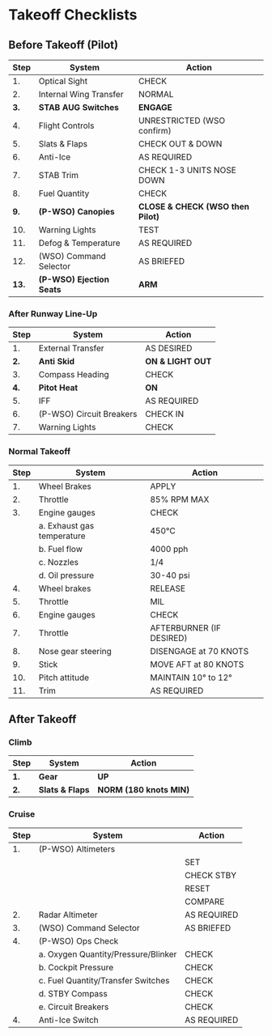 # Takeoff Checklists

## Before Takeoff (Pilot)

| Step    | System                 | Action                    |
|---------|------------------------|---------------------------|
| 1.      | Optical Sight          | CHECK                     |
| 2.      | Internal Wing Transfer | NORMAL                    |
| **3.**  | **STAB AUG Switches**  | **ENGAGE**                |
| 4.      | Flight Controls        | UNRESTRICTED (WSO confirm)|
| 5.      | Slats & Flaps          | CHECK OUT & DOWN          |
| 6.      | Anti-Ice               | AS REQUIRED               |
| 7.      | STAB Trim              | CHECK 1-3 UNITS NOSE DOWN |
| 8.      | Fuel Quantity          | CHECK                     |
| **9.**  | **(P-WSO) Canopies**   | **CLOSE & CHECK (WSO then Pilot)** |
| 10.      | Warning Lights         | TEST                     |
| 11.     | Defog & Temperature    | AS REQUIRED               |
| 12.     | (WSO) Command Selector | AS BRIEFED                |
| **13.** | **(P-WSO) Ejection Seats**| **ARM**                |

### After Runway Line-Up

| Step   | System            | Action             |
|--------|-------------------|--------------------|
| 1.     | External Transfer | AS DESIRED         |
| **2.** | **Anti Skid**     | **ON & LIGHT OUT** |
| 3.     | Compass Heading   | CHECK              |
| **4.** | **Pitot Heat**    | **ON**             |
| 5.     | IFF               | AS REQUIRED        |
| 6.     | (P-WSO) Circuit Breakers | CHECK IN    |
| 7.     | Warning Lights    | CHECK              |
<!-- 8. Radar altimeter - OFF (after TO 1F-4-1262) -->

### Normal Takeoff

| Step | System                                                                                      | Action                       |
|------|---------------------------------------------------------------------------------------------|------------------------------|
| 1.   | Wheel Brakes                                                                                | APPLY                        |
| 2.   | Throttle                                                                                    | 85% RPM MAX                  |
| 3.   | Engine gauges                                                                               | CHECK                        |
|      | a. Exhaust gas temperature                                                                  | 450°C                        |
|      | b. Fuel flow                                                                                | 4000 pph                     |
|      | c. Nozzles                                                                                  | 1/4                          |
|      | d. Oil pressure                                                                             | 30-40 psi                    |
| 4.   | Wheel brakes                                                                                | RELEASE                      |
| 5.   | Throttle                                                                                    | MIL                          |
| 6.   | Engine gauges                                                                               | CHECK                        |
| 7.   | Throttle                                                                                    | AFTERBURNER (IF DESIRED)     |
| 8.   | Nose gear steering                                                                          | DISENGAGE at 70 KNOTS        |
| 9.   | Stick                                                                                       | MOVE AFT at 80 KNOTS         |
| 10.  | Pitch attitude                                                                              | MAINTAIN 10° to 12°          |
| 11.  | Trim                                                                                        | AS REQUIRED                  |

## After Takeoff

### Climb

| Step   | System            | Action                   |
|--------|-------------------|--------------------------|
| **1.** | **Gear**          | **UP**                   |
| **2.** | **Slats & Flaps** | **NORM (180 knots MIN)** |

### Cruise

| Step | System                              | Action      |
|------|-------------------------------------|-------------|
| 1.   | (P-WSO) Altimeters                  |             |
|      |                                     | SET         |
|      |                                     | CHECK STBY  |
|      |                                     | RESET       |
|      |                                     | COMPARE     |
| 2.   | Radar Altimeter                     | AS REQUIRED |
| 3.   | (WSO) Command Selector              | AS BRIEFED  |
| 4.   | (P-WSO) Ops Check                   |             |
|      | a. Oxygen Quantity/Pressure/Blinker | CHECK       |
|      | b. Cockpit Pressure                 | CHECK       |
|      | c. Fuel Quantity/Transfer Switches  | CHECK       |
|      | d. STBY Compass                     | CHECK       |
|      | e. Circuit Breakers                 | CHECK       |
| 4.   | Anti-Ice Switch                     | AS REQUIRED |
<!-- 2.5. (P-WSO) Survival kit selector switch - AS REQUIRED -->